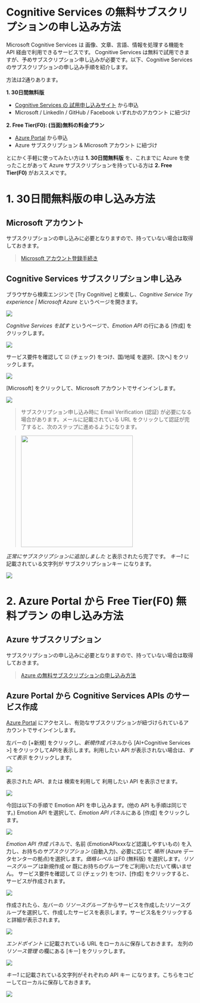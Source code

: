 # Cognitive Services の無料サブスクリプションの申し込み方法
Microsoft Cognitive Services は 画像、文章、言語、情報を処理する機能を API 経由で利用できるサービスです。
Cognitive Services は無料で試用できますが、予めサブスクリプション申し込みが必要です。以下、Cognitive Services のサブスクリプションの申し込み手順を紹介します。

方法は2通りあります。

**1. 30日間無料版**
- [Cognitive Services の 試用申し込みサイト](https://azure.microsoft.com/ja-jp/try/cognitive-services/) から申込
- Microsoft / LinkedIn / GitHub / Facebook いずれかのアカウント に紐づけ

**2. Free Tier(F0): (当面)無料の料金プラン**
- [Azure Portal](https://portal.azure.com/) から申込
- Azure サブスクリプション & Microsoft アカウント に紐づけ

とにかく手軽に使ってみたい方は **1. 30日間無料版** を、これまでに Azure を使ったことがあって Azure サブスクリプションを持っている方は **2. Free Tier(F0)** がおススメです。


# 1. 30日間無料版の申し込み方法

## Microsoft アカウント
サブスクリプションの申し込みに必要となりますので、持っていない場合は取得しておきます。

>[Microsoft アカウント登録手続き](https://www.microsoft.com/ja-jp/msaccount/signup/default.aspx)

## Cognitive Services サブスクリプション申し込み

ブラウザから検索エンジンで [Try Cognitive] と検索し、*Cognitive Service Try experience | Microsoft Azure* というページを開きます。

![](/media/20170520_11.PNG)

*Cognitive Services を試す* というページで、*Emotion API* の行にある [作成] をクリックします。

![](/media/20170520_12.PNG)

サービス要件を確認して ☑ (チェック) をつけ、国/地域 を選択、[次へ] をクリックします。

![](/media/20170520_13.PNG)

[Microsoft] をクリックして、Microsoft アカウントでサインインします。

![](/media/20170520_14.PNG)

>サブスクリプション申し込み時に Email Verification (認証) が必要になる場合があります。メールに記載されている URL をクリックして認証が完了すると、次のステップに進めるようになります。

><img width="300" src="/media/20161203_02.PNG">


*正常にサブスクリプションに追加しました* と表示されたら完了です。
*キー1* に記載されている文字列が サブスクリプションキー になります。

![](/media/20170520_07.PNG)


# 2. Azure Portal から Free Tier(F0) 無料プラン の申し込み方法

## Azure サブスクリプション
サブスクリプションの申し込みに必要となりますので、持っていない場合は取得しておきます。

>[Azure の無料サブスクリプションの申し込み方法](AzureSubscriptionTrial.md)


## Azure Portal から Cognitive Services APIs のサービス作成

[Azure Portal](https://portal.azure.com/) にアクセスし、有効なサブスクリプションが紐づけられているアカウントでサインインします。

左バーの [+新規] をクリックし、*新規作成* パネルから [AI+Cognitive Services >] をクリックしてAPIを表示します。利用したい API が表示されない場合は、*すべて表示* をクリックします。

![](/media/20170613_01.PNG)

表示された API、または 検索を利用して 利用したい API を表示させます。

![](/media/20170613_02.PNG)

今回は以下の手順で Emotion API を申し込みます。(他の API も手順は同じです。)
Emotion API を選択して、*Emotion API* パネルにある [作成] をクリックします。

![](/media/20170613_03.PNG)

*Emotion API 作成* パネルで、名前 (EmotionAPIxxxなど認識しやすいもの) を入力し、お持ちの*サブスクリプション* (自動入力)、必要に応じて *場所* (Azure データセンターの拠点)を選択します。*価格レベル* はF0 (無料版) を選択します。*リソースグループ* は新規作成 or 既にお持ちのグループをご利用いただいて構いません。
サービス要件を確認して ☑ (チェック) をつけ、[作成] をクリックすると、サービスが作成されます。

![](/media/20170613_04.PNG)

作成されたら、左バーの *リソースグループ* からサービスを作成したリソースグループを選択して、作成したサービスを表示します。サービス名をクリックすると詳細が表示されます。

![](/media/20170613_05.PNG)

*エンドポイント* に記載されている URL をローカルに保存しておきます。
左列の *リソース管理* の欄にある [キー] をクリックします。

![](/media/20170613_06.PNG)

*キー1* に記載されている文字列がそれぞれの API キー になります。こちらをコピーしてローカルに保存しておきます。

![](/media/20170613_07.PNG)
